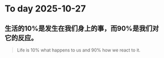 
# To day 2025-10-27


## 生活的10%是发生在我们身上的事，而90%是我们对它的反应。
> Life is 10% what happens to us and 90% how we react to it.

    